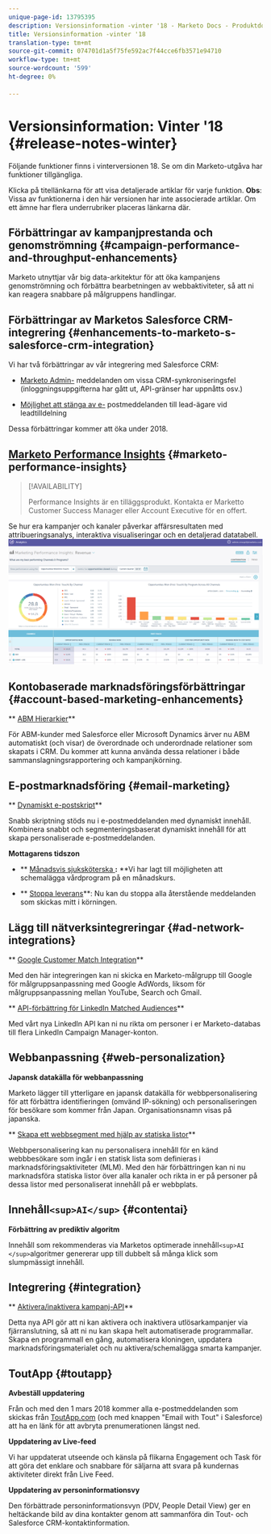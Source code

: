 ```yaml
---
unique-page-id: 13795395
description: Versionsinformation -vinter '18 - Marketo Docs - Produktdokumentation
title: Versionsinformation -vinter '18
translation-type: tm+mt
source-git-commit: 074701d1a5f75fe592ac7f44cce6fb3571e94710
workflow-type: tm+mt
source-wordcount: '599'
ht-degree: 0%

---
```



# Versionsinformation: Vinter &#39;18 {#release-notes-winter}

Följande funktioner finns i vinterversionen 18. Se om din Marketo-utgåva har funktioner tillgängliga.

Klicka på titellänkarna för att visa detaljerade artiklar för varje funktion. **Obs**: Vissa av funktionerna i den här versionen har inte associerade artiklar. Om ett ämne har flera underrubriker placeras länkarna där.

## Förbättringar av kampanjprestanda och genomströmning {#campaign-performance-and-throughput-enhancements}

Marketo utnyttjar vår big data-arkitektur för att öka kampanjens genomströmning och förbättra bearbetningen av webbaktiviteter, så att ni kan reagera snabbare på målgruppens handlingar.

## Förbättringar av Marketos Salesforce CRM-integrering {#enhancements-to-marketo-s-salesforce-crm-integration}

Vi har två förbättringar av vår integrering med Salesforce CRM:

* [Marketo Admin-](../../product-docs/core-marketo-concepts/miscellaneous/understanding-notifications/notification-types.md) meddelanden om vissa CRM-synkroniseringsfel (inloggningsuppgifterna har gått ut, API-gränser har uppnåtts osv.)

* [Möjlighet att stänga av e-](../../product-docs/crm-sync/salesforce-sync/setup/optional-steps/turn-off-email-notifications-to-lead-owner.md) postmeddelanden till lead-ägare vid leadtilldelning

Dessa förbättringar kommer att öka under 2018.

## [Marketo Performance Insights](../../product-docs/reporting/performance-insights/performance-insights-overview.md) {#marketo-performance-insights}

>[!AVAILABILITY]
>
>
>Performance Insights är en tilläggsprodukt. Kontakta er Marketto Customer Success Manager eller Account Executive för en offert.

Se hur era kampanjer och kanaler påverkar affärsresultaten med attribueringsanalys, interaktiva visualiseringar och en detaljerad datatabell.   ![](assets/image2018-2-5-7-3a55-3a46.png)

## Kontobaserade marknadsföringsförbättringar {#account-based-marketing-enhancements}

** [ABM Hierarkier](../../product-docs/account-based-marketing/target/named-accounts/abm-hierarchies.md)**

För ABM-kunder med Salesforce eller Microsoft Dynamics ärver nu ABM automatiskt (och visar) de överordnade och underordnade relationer som skapats i CRM. Du kommer att kunna använda dessa relationer i både sammanslagningsrapportering och kampanjkörning.

## E-postmarknadsföring {#email-marketing}

** [Dynamiskt e-postskript](../../product-docs/email-marketing/general/using-tokens/create-an-email-script-token.md)**

Snabb skriptning stöds nu i e-postmeddelanden med dynamiskt innehåll. Kombinera snabbt och segmenteringsbaserat dynamiskt innehåll för att skapa personaliserade e-postmeddelanden.

**Mottagarens tidszon**

* ** [Månadsvis sjuksköterska ](../../product-docs/email-marketing/email-programs/email-program-actions/scheduling-with-recipient-time-zone/schedule-email-programs-with-recipient-time-zone.md)**:** **Vi har lagt till möjligheten att schemalägga vårdprogram på en månadskurs.

* ** [Stoppa leverans](../../product-docs/email-marketing/email-programs/email-program-actions/scheduling-with-recipient-time-zone/abort-delivery-of-email-programs-scheduled-with-recipient-time-zone.md)**: Nu kan du stoppa alla återstående meddelanden som skickas mitt i körningen.

## Lägg till nätverksintegreringar {#ad-network-integrations}

** [Google Customer Match Integration](../../product-docs/demand-generation/ad-network-integrations/add-google-customer-match-as-a-launchpoint-service.md)**

Med den här integreringen kan ni skicka en Marketo-målgrupp till Google för målgruppsanpassning med Google AdWords, liksom för målgruppsanpassning mellan YouTube, Search och Gmail.

** [API-förbättring för LinkedIn Matched Audiences](../../product-docs/demand-generation/ad-network-integrations/add-linkedin-matched-audiences-as-a-launchpoint-service.md)**

Med vårt nya LinkedIn API kan ni nu rikta om personer i er Marketo-databas till flera LinkedIn Campaign Manager-konton.

## Webbanpassning {#web-personalization}

**Japansk datakälla för webbanpassning**

Marketo lägger till ytterligare en japansk datakälla för webbpersonalisering för att förbättra identifieringen (omvänd IP-sökning) och personaliseringen för besökare som kommer från Japan. Organisationsnamn visas på japanska.

** [Skapa ett webbsegment med hjälp av statiska listor](../../product-docs/web-personalization/using-web-segments/create-a-segment-using-a-static-list.md)**

Webbpersonalisering kan nu personalisera innehåll för en känd webbbesökare som ingår i en statisk lista som definieras i marknadsföringsaktiviteter (MLM). Med den här förbättringen kan ni nu marknadsföra statiska listor över alla kanaler och rikta in er på personer på dessa listor med personaliserat innehåll på er webbplats.

## Innehåll`<sup>AI</sup>` {#contentai}

**Förbättring av prediktiv algoritm**

Innehåll som rekommenderas via Marketos optimerade innehåll`<sup>AI </sup>`algoritmer genererar upp till dubbelt så många klick som slumpmässigt innehåll.

## Integrering {#integration}

** [Aktivera/inaktivera kampanj-API](http://developers.marketo.com/rest-api/assets/campaigns/)**

Detta nya API gör att ni kan aktivera och inaktivera utlösarkampanjer via fjärranslutning, så att ni nu kan skapa helt automatiserade programmallar. Skapa en programmall en gång, automatisera kloningen, uppdatera marknadsföringsmaterialet och nu aktivera/schemalägga smarta kampanjer.

## ToutApp {#toutapp}

**Avbeställ uppdatering**

Från och med den 1 mars 2018 kommer alla e-postmeddelanden som skickas från [ToutApp.com](http://ToutApp.com) (och med knappen &quot;Email with Tout&quot; i Salesforce) att ha en länk för att avbryta prenumerationen längst ned.

**Uppdatering av Live-feed**

Vi har uppdaterat utseende och känsla på flikarna Engagement och Task för att göra det enklare och snabbare för säljarna att svara på kundernas aktiviteter direkt från Live Feed.

**Uppdatering av personinformationsvy**

Den förbättrade personinformationsvyn (PDV, People Detail View) ger en heltäckande bild av dina kontakter genom att sammanföra din Tout- och Salesforce CRM-kontaktinformation.
